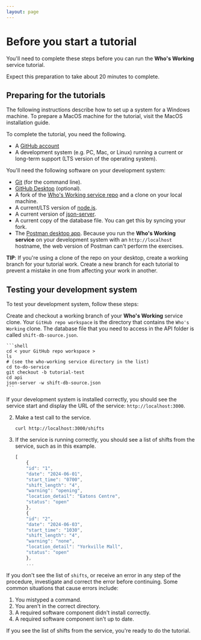 ```yaml
---
layout: page
---
```


# Before you  start a tutorial

You'll need to complete these steps before you can run
the **Who's Working** service tutorial.

Expect this preparation to take about 20 minutes to complete.

## Preparing for the tutorials

The following instructions describe how to set up a system for a Windows machine. To prepare a MacOS machine for the tutorial, visit the MacOS installation guide.

To complete the tutorial, you need the following.

* A [GitHub account](https://github.com)
* A development system (e.g. PC, Mac, or Linux) running a current or
long-term support (LTS version of the operating system).

You'll need the following software on your development system:

* [Git](https://docs.github.com/en/get-started/quickstart/set-up-git) (for the command line).
* [GitHub Desktop](https://desktop.github.com) (optional).
* A fork of the [Who's Working service repo](https://github.com/writingteacher/who-working) and a clone on your local machine.
* A current/LTS version of [node.js](https://nodejs.org/en/).
* A current version of [json-server](https://www.npmjs.com/package/json-server).
* A current copy of the database file. You can get this by syncing your fork.
* The [Postman desktop app](https://www.postman.com/downloads/). Because you run the **Who's Working service** on your development system with an `http://localhost` hostname, the web version of Postman can't perform the exercises.

**TIP**: If you're using a clone of the repo on your desktop, create a working branch for your tutorial work. Create a new branch for each tutorial to prevent a mistake in one from affecting your work in another.

## Testing your development system

To test your development system, follow these steps:

Create and checkout a working branch of your **Who's Working** service clone. Your `GitHub repo workspace` is the directory that contains the `Who's Working` clone. The database file that you need to access in the API folder is called `shift-db-source.json`.

    ```shell
    cd < your GitHub repo workspace >
    ls
    # (see the who-working service directory in the list)
    cd to-do-service
    git checkout -b tutorial-test
    cd api
    json-server -w shift-db-source.json
    ```

If your development system is installed correctly, you should see the service start and display the URL of the service: `http://localhost:3000`.

2. Make a test call to the service.

    ```shell
    curl http://localhost:3000/shifts
    ```

3. If the service is running correctly, you should see a list of shifts from the service, such as in this example.

    ```js
    [
        {
        "id": "1",
        "date": "2024-06-01",
        "start_time": "0700",
        "shift_length": "4",
        "warning": "opening",
        "location_detail": "Eatons Centre",
        "status": "open"
        },
        {
        "id": "2",
        "date": "2024-06-03",
        "start_time": "1030",
        "shift_length": "4",
        "warning": "none",
        "location_detail": "Yorkville Mall",
        "status": "open"
        },
        ...
    ```

If you don't see the list of `shifts`, or receive an error in any step
of the procedure, investigate and correct the error before continuing.
Some common situations that cause errors include:

1. You mistyped a command.
2. You aren't in the correct directory.
3. A required software component didn't install correctly.
4. A required software component isn't up to date.

If you see the list of shifts from the service, you're ready to do
the tutorial.
